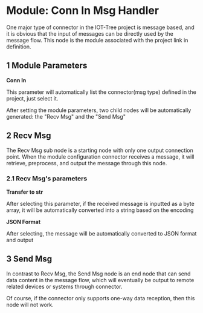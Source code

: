 Module: Conn In Msg Handler
==



One major type of connector in the IOT-Tree project is message based, and it is obvious that the input of messages can be directly used by the message flow. This node is the module associated with the project link in definition.

## 1 Module Parameters

**Conn In**

This parameter will automatically list the connector(msg type) defined in the project, just select it.

After setting the module parameters, two child nodes will be automatically generated: the "Recv Msg" and the "Send Msg"

## 2 Recv Msg

The Recv Msg sub node is a starting node with only one output connection point. When the module configuration connector receives a message, it will retrieve, preprocess, and output the message through this node.

### 2.1 Recv Msg's parameters

**Transfer to str**

After selecting this parameter, if the received message is inputted as a byte array, it will be automatically converted into a string based on the encoding

**JSON Format**

After selecting, the message will be automatically converted to JSON format and output

## 3 Send Msg

In contrast to Recv Msg, the Send Msg node is an end node that can send data content in the message flow, which will eventually be output to remote related devices or systems through connector.

Of course, if the connector only supports one-way data reception, then this node will not work.

